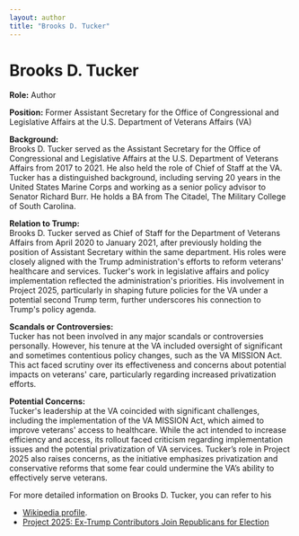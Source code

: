 ```yaml
---
layout: author
title: "Brooks D. Tucker"
---
```


# Brooks D. Tucker

**Role:** Author

**Position:** Former Assistant Secretary for the Office of Congressional and Legislative Affairs at the U.S. Department of Veterans Affairs (VA)

**Background:**  
Brooks D. Tucker served as the Assistant Secretary for the Office of Congressional and Legislative Affairs at the U.S. Department of Veterans Affairs from 2017 to 2021. He also held the role of Chief of Staff at the VA. Tucker has a distinguished background, including serving 20 years in the United States Marine Corps and working as a senior policy advisor to Senator Richard Burr. He holds a BA from The Citadel, The Military College of South Carolina.

**Relation to Trump:**  
Brooks D. Tucker served as Chief of Staff for the Department of Veterans Affairs from April 2020 to January 2021, after previously holding the position of Assistant Secretary within the same department. His roles were closely aligned with the Trump administration's efforts to reform veterans' healthcare and services. Tucker's work in legislative affairs and policy implementation reflected the administration's priorities. His involvement in Project 2025, particularly in shaping future policies for the VA under a potential second Trump term, further underscores his connection to Trump's policy agenda.

**Scandals or Controversies:**  
Tucker has not been involved in any major scandals or controversies personally. However, his tenure at the VA included oversight of significant and sometimes contentious policy changes, such as the VA MISSION Act. This act faced scrutiny over its effectiveness and concerns about potential impacts on veterans' care, particularly regarding increased privatization efforts.

**Potential Concerns:**  
Tucker's leadership at the VA coincided with significant challenges, including the implementation of the VA MISSION Act, which aimed to improve veterans' access to healthcare. While the act intended to increase efficiency and access, its rollout faced criticism regarding implementation issues and the potential privatization of VA services. Tucker’s role in Project 2025 also raises concerns, as the initiative emphasizes privatization and conservative reforms that some fear could undermine the VA’s ability to effectively serve veterans.

For more detailed information on Brooks D. Tucker, you can refer to his 
- [Wikipedia profile](https://en.wikipedia.org/wiki/Brooks_D._Tucker).
- [Project 2025: Ex-Trump Contributors Join Republicans for Election](https://www.newsweek.com/project-2025-ex-trump-contributors-republicans-election-1922933)
